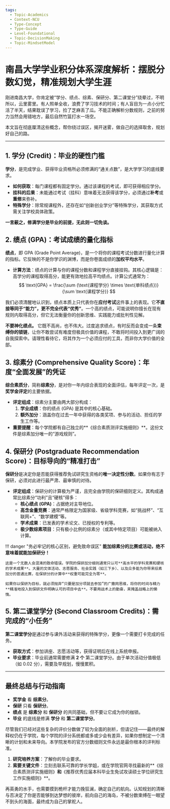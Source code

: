 ```yaml
---
tags:
  - Topic-Academics
  - Context-NCU
  - Type-Concept
  - Type-Guide
  - Level-Foundational
  - Topic-DecisionMaking
  - Topic-MindsetModel
---
```


# 南昌大学学业积分体系深度解析：摆脱分数幻觉，精准规划大学生涯

刚进南昌大学，你肯定被“学分、绩点、综素、保研分、第二课堂分”绕晕过，不明所以，云里雾里。有人照单全收，浪费了学习技术的时间；有人盲目为一点小分忙活了半天，结果耽误了学习，捡了芝麻丢了瓜。不能正确解析分数规则，之前的努力当然会用错地方，最后自然竹篮打水一场空。

本文旨在彻底厘清这些概念，帮你绕过误区，揭开迷雾，做自己的选择取舍，规划好自己的路。

---

## 1. 学分 (Credit)：毕业的硬性门槛

**学分**，是完成学业、获得毕业资格所必须修满的“通关点数”，是大学学习的底线要求。

-   **如何获取**：每门课程都有固定学分。通过该课程的考试，即可获得相应学分。
-   **挂科的后果**：未能通过考试（挂科）意味着无法获得该学分，必须通过**补考**或**重修**来弥补。
-   **特殊学分**：除常规课程外，还存在如“创新创业学分”等特殊学分，其获取方式需关注学校具体政策。

**一言蔽之，修满学分是毕业的前提，无此则一切免谈。**

## 2. 绩点 (GPA)：考试成绩的量化指标

**绩点**，即 GPA (Grade Point Average)，是一个将你的课程考试分数进行量化计算的指标。它反映的不是你学识的渊博，而是你卷面成绩的**加权平均水平**。

-   **计算方法**：绩点的计算与你的课程分数和课程学分直接挂钩。其核心逻辑是：高学分的课程取得高分，能更有效地拉高平均绩点。计算公式通常为：
    $$
    \text{GPA} = \frac{\sum (\text{课程学分} \times \text{单科绩点})}{\sum \text{课程学分}}
    $$

我们必须清醒地认识到，绩点本质上只代表你在**应付考试**这件事上的表现。它**不直接等同于“能力”，更不完全代表“优秀”**。一个高的绩点，可能说明你擅长在现有规则内取得高分，但它无法衡量你的创新思维、实践能力或批判性见解。

**不要神化绩点。** 它既不高尚，也不伟大。过度追求绩点，有时反而会变成一条**束缚你的锁链**，让你不敢尝试有难度但极具价值的课程，不敢将时间投入到更广阔的自我探索中。请理性看待它，将其作为一个必须应付的工具，而非你大学价值的全部。

## 3. 综素分 (Comprehensive Quality Score)：年度“全面发展”的凭证

**综合素质分**，简称**综素分**，是对你一年内综合表现的全面评估，每年评定一次，是**奖学金评定**的主要依据。

-   **评定组成**：综素分主要由两大部分构成：
    1.  **学业成绩**：你的绩点 (GPA) 是其中的核心基础。
    2.  **额外加分**：涵盖你在过去一年中获得的各类奖项、参与的活动、担任的学生工作等。
-   **重要提醒**：每个学院都有自己独立的**《综合素质测评实施细则》**。这份文件是综素加分唯一的“游戏规则”。

## 4. 保研分 (Postgraduate Recommendation Score)：目标导向的“精准打击”

**保研分**是决定你是否能获得推荐免试研究生资格的**唯一决定性分数**。如果你有志于保研，必须对此进行最严肃、最审慎的对待。

-   **评定组成**：保研分的计算极为严谨，且完全由学院的保研细则定义。其构成通常比综素分“功利”且“硬核”得多：
    -   **核心绩点 (GPA)**：占据绝对主导地位。
    -   **高含金量竞赛**：通常严格限定为国家级、省级学科竞赛，如“挑战杯”、“互联网+”、“数学建模”等。
    -   **学术成果**：已发表的学术论文、已授权的专利等。
    -   **极少数综素项目**：只有极小比例的综素分（或其中特定项目）可能被纳入计算。

!!! danger "务必牢记的核心区别，避免致命误区"
    **能加综素分的比赛或活动，绝不意味着就能加保研分！**

    这是一个无数人会混淆的致命错误。学院的保研加分细则通常只认可**高水平的学科竞赛和硬核的学术成果**。大量的文体活动、志愿服务、社会实践（如三下乡）、以及众多能为你带来综素加分的普通比赛，在保研分的计算中**权重可能完全为零**。

    如果你以保研为目标，就必须抛弃“只要是加分项就去参加”的广撒网思维，将你的时间与精力**精准地投入到保研文件明确认可的项目中去**。不要用战术上的勤奋，来掩盖战略上的懒惰。

## 5. 第二课堂学分 (Second Classroom Credits)：需完成的“小任务”

**第二课堂学分**是通过参与课外活动来获得的特殊学分，更像一个需要打卡完成的任务。

-   **获取方式**：参加讲座、志愿活动等，获得证明后在线上系统申报。
-   **毕业要求**：毕业前通常需要修满 **2 个** 第二课堂学分。由于单次活动分值极低（如 0.02 分），需要及早规划，慢慢累积。

---

## 最终总结与行动指南

-   **奖学金** 看 **综素分**。
-   **保研** 只看 **保研分**。
-   **绩点** 是 **综素分** 和 **保研分** 的共同基础，但不要让它成为你的枷锁。
-   **毕业** 的底线是修满 **学分** 和 **第二课堂学分**。

尽管我们已经对这些复杂的评价分数做了较为全面的剖析，但请记住——最终的解释权仍在于学院，每个学院的评分系统都或多或少会有差异，如果你想制定一个清晰的计划和未来导向。本学院发布的官方分数细则文件永远是最你根本的评判标准。

1.  **研究培养方案**：了解你的毕业要求。
2.  **索要关键文件**：立刻去联系可靠的学长学姐，或在学院官网寻找最新的**《综合素质测评实施细则》**和**《推荐优秀应届本科毕业生免试攻读硕士学位研究生工作实施细则》**。

再英勇的水手，也需要摸到桅杆才能力挽狂澜，确定自己的航向。认知规划的清晰与否决定了你是否能够到达梦想的彼岸，航向自己的海岛，不被分数束缚在一眼望不到头的海面，最终成为自己的掌舵人。
